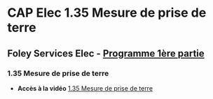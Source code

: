 # CAP Elec 1.35 Mesure de prise de terre
## Foley Services Elec - [Programme 1ère partie](../1ere_partie/README.md)

### 1.35 Mesure de prise de terre

- **Accès à la vidéo** [1.35 Mesure de prise de terre](https://youtu.be/6RQQ4GZxY0w)

#### 
